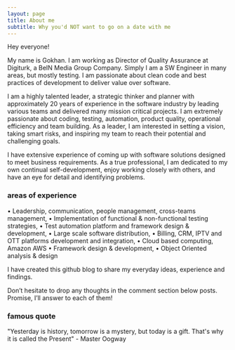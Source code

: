 ```yaml
---
layout: page
title: About me
subtitle: Why you'd NOT want to go on a date with me
---
```


Hey everyone!

My name is Gokhan. I am working as Director of Quality Assurance at Digiturk, a BeIN Media Group Company. Simply I am a SW Engineer in many areas, but mostly testing. I am passionate about clean code and best practices of development to deliver value over software. 

I am a highly talented leader, a strategic thinker and planner with approximately 20 years of experience in the software industry by leading various teams and delivered many mission critical projects. I am extremely passionate about coding, testing, automation, product quality, operational efficiency and team building. As a leader, I am interested in setting a vision, taking smart risks, and inspiring my team to reach their potential and challenging goals. 

I have extensive experience of coming up with software solutions designed to meet business requirements. As a true professional, I am dedicated to my own continual self-development, enjoy working closely with others, and have an eye for detail and identifying problems.

### areas of experience
•	Leadership, communication, people management, cross-teams management,
•	Implementation of functional & non-functional testing strategies,
•	Test automation platform and framework design & development,
•	Large scale software distribution, 
•	Billing, CRM, IPTV and OTT platforms development and integration,
•	Cloud based computing, Amazon AWS
•	Framework design & development, 
•	Object Oriented analysis & design

I have created this github blog to share my everyday ideas, experience and findings. 

Don’t hesitate to drop any thoughts in the comment section below posts. Promise, I’ll answer to each of them!

### famous quote

"Yesterday is history, tomorrow is a mystery, but today is a gift. That's why it is called the Present" - Master Oogway


